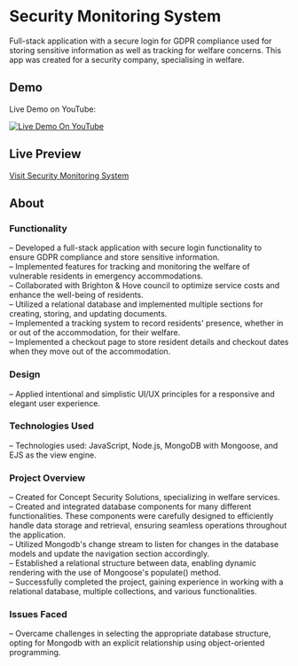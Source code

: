 # Security Monitoring System
Full-stack application with a secure login for GDPR compliance used for storing sensitive information as well as tracking for welfare concerns. This app was created for a security company, specialising in welfare.

## Demo
Live Demo on YouTube:<br>

[![Live Demo On YouTube](https://img.youtube.com/vi/VFFH_NBjwDI/0.jpg)](https://www.youtube.com/watch?v=VFFH_NBjwDI)

## Live Preview
[Visit Security Monitoring System](https://security-monitoring-system-0ysj.onrender.com/)

## About

### Functionality

– Developed a full-stack application with secure login functionality to ensure GDPR compliance and store sensitive information.<br>
– Implemented features for tracking and monitoring the welfare of vulnerable residents in emergency accommodations.<br>
– Collaborated with Brighton & Hove council to optimize service costs and enhance the well-being of residents.<br>
– Utilized a relational database and implemented multiple sections for creating, storing, and updating documents.<br>
– Implemented a tracking system to record residents' presence, whether in or out of the accommodation, for their welfare.<br>
– Implemented a checkout page to store resident details and checkout dates when they move out of the accommodation.<br>

### Design
– Applied intentional and simplistic UI/UX principles for a responsive and elegant user experience.<br>

### Technologies Used
– Technologies used: JavaScript, Node.js, MongoDB with Mongoose, and EJS as the view engine.<br>

### Project Overview
– Created for Concept Security Solutions, specializing in welfare services.<br>
– Created and integrated database components for many different functionalities. These components were carefully designed to efficiently handle data storage and retrieval, ensuring seamless operations throughout the application.<br>
– Utilized Mongodb's change stream to listen for changes in the database models and update the navigation section accordingly.<br>
– Established a relational structure between data, enabling dynamic rendering with the use of Mongoose's populate() method.<br>
– Successfully completed the project, gaining experience in working with a relational database, multiple collections, and various functionalities.<br>

### Issues Faced
– Overcame challenges in selecting the appropriate database structure, opting for Mongodb with an explicit relationship using object-oriented programming.<br>
